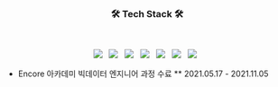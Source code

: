 <h3 align="center"><b>🛠 Tech Stack 🛠</b></h3>
</br>
<p align="center">
<img src="https://img.shields.io/badge/HTML5-E34F26?style=flat-square&logo=HTML5&logoColor=white"/></a> &nbsp
<img src="https://img.shields.io/badge/CSS3-1572B6?style=flat-square&logo=CSS&logoColor=white"/></a> &nbsp
<img src="https://img.shields.io/badge/JavaScript-F7DF1E?style=flat-square&logo=JavaScript&logoColor=white"/></a> &nbsp
<img src="https://img.shields.io/badge/Python-3766AB?style=flat-square&logo=Python&logoColor=white"/></a> &nbsp
<img src="https://img.shields.io/badge/Java-F2EB1B?style=flat-square&logo=Java&logoColor=white"/> </a> &nbsp
<img src="https://img.shields.io/badge/SpringBoot-46F21B?style=flat-square&logo=SpringBoot&logoColor=white"/></a> &nbsp  
<img src="https://img.shields.io/badge/Flask-1B86F2?style=flat-square&logo=Flask&logoColor=white"/></a> &nbsp 

* Encore 아카데미 빅데이터 엔지니어 과정 수료
** 2021.05.17 - 2021.11.05

